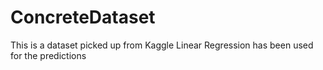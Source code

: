 # ConcreteDataset
This is a dataset picked up from Kaggle
Linear Regression has been used for the predictions

